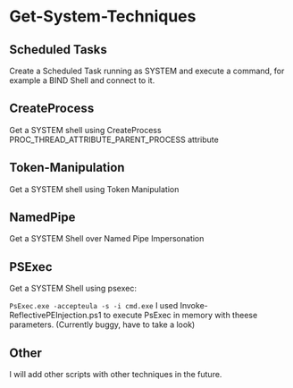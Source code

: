 # Get-System-Techniques

## Scheduled Tasks

Create a Scheduled Task running as SYSTEM and execute a command, for example a BIND Shell and connect to it.

## CreateProcess

Get a SYSTEM shell using CreateProcess PROC_THREAD_ATTRIBUTE_PARENT_PROCESS attribute

## Token-Manipulation

Get a SYSTEM shell using Token Manipulation

## NamedPipe

Get a SYSTEM Shell over Named Pipe Impersonation

## PSExec

Get a SYSTEM Shell using psexec:

`PsExec.exe -accepteula -s -i cmd.exe`
I used Invoke-ReflectivePEInjection.ps1 to execute PsExec in memory with theese parameters. (Currently buggy, have to take a look)

## Other
I will add other scripts with other techniques in the future.
